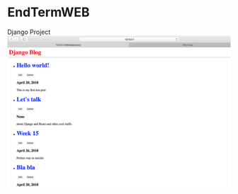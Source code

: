 # EndTermWEB
Django Project
![alt text](https://github.com/Mirzhana/EndTermWEB/blob/master/Full.png "Logo Title Text 1")
